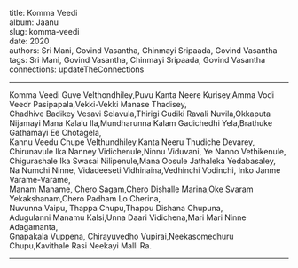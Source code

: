 title: Komma Veedi  
album: Jaanu  
slug: komma-veedi  
date: 2020  
authors: Sri Mani, Govind Vasantha, Chinmayi Sripaada, Govind Vasantha  
tags: Sri Mani, Govind Vasantha, Chinmayi Sripaada, Govind Vasantha  
connections: updateTheConnections  

------------

Komma Veedi Guve Velthondhiley,Puvu Kanta Neere Kurisey,Amma Vodi Veedr Pasipapala,Vekki-Vekki Manase Thadisey,  
Chadhive Badikey Vesavi Selavula,Thirigi Gudiki Ravali Nuvila,Okkaputa Nijamayi Mana Kalalu Ila,Mundharunna Kalam Gadichedhi Yela,Brathuke Gathamayi Ee Chotagela,  
Kannu Veedu Chupe Velthundhiley,Kanta Neeru Thudiche Devarey,  
Chirunavule Ika Nanney Vidichenule,Ninnu Viduvani, Ye Nanno Vethikenule,  
Chigurashale Ika Swasai Nilipenule,Mana Oosule Jathaleka Yedabasaley,  
Na Numchi Ninne, Vidadeeseti Vidhinaina,Vedhinchi Vodinchi, Inko Janme Varame-Varame,  
Manam Maname, Chero Sagam,Chero Dishalle Marina,Oke Svaram Yekakshanam,Chero Padham Lo Cherina,  
Nuvunna Vaipu, Thappa Chupu,Thappu Dishana Chupuna,  
Adugulanni Manamu Kalsi,Unna Daari Vidichena,Mari Mari Ninne Adagamanta,  
Gnapakala Vuppena, Chirayuvedho Vupirai,Neekasomedhuru Chupu,Kavithale Rasi Neekayi Malli Ra.  


------------
